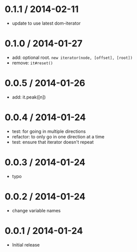 
0.1.1 / 2014-02-11
==================

 * update to use latest dom-iterator

0.1.0 / 2014-01-27
==================

 * add: optional root. `new iterator(node, [offset], [root])`
 * remove: `it#reset()`

0.0.5 / 2014-01-26
==================

 * add: it.peak([n])

0.0.4 / 2014-01-24
==================

 * test: for going in multiple directions
 * refactor: to only go in one direction at a time
 * test: ensure that iterator doesn't repeat

0.0.3 / 2014-01-24
==================

 * typo

0.0.2 / 2014-01-24
==================

 * change variable names

0.0.1 / 2014-01-24
==================

 * Initial release
